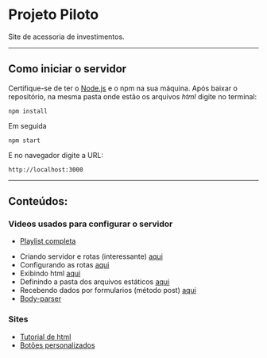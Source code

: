 # Projeto Piloto

 Site de acessoria de investimentos.

---

## Como iniciar o servidor

Certifique-se de ter o [Node.js](https://nodejs.org/en/download/) e o npm na sua máquina.
Após baixar o repositório, na mesma pasta onde estão os arquivos _html_ digite no terminal:

	npm install

Em seguida

	npm start

E no navegador digite a URL:

	http://localhost:3000

---
## Conteúdos:

### Videos usados para configurar o servidor
 * [Playlist completa](https://www.youtube.com/watch?v=LLqq6FemMNQ&list=PLJ_KhUnlXUPtbtLwaxxUxHqvcNQndmI4B)

 - Criando servidor e rotas (interessante) [aqui](https://www.youtube.com/watch?v=4sa5Ojk727c)
 - Configurando as rotas [aqui](https://www.youtube.com/watch?v=UMI7kFwmAHo&list=PLJ_KhUnlXUPtbtLwaxxUxHqvcNQndmI4B&index=7)
 - Exibindo html [aqui](https://www.youtube.com/watch?v=UkwLcuzJRDQ&list=PLJ_KhUnlXUPtbtLwaxxUxHqvcNQndmI4B&index=10)
  - Definindo a pasta dos arquivos estáticos [aqui](https://www.youtube.com/watch?v=dghtXs5j__Q&list=PLJ_KhUnlXUPtbtLwaxxUxHqvcNQndmI4B&index=33)
  - Recebendo dados por formularios (método post) [aqui](https://www.youtube.com/watch?v=LwvZeRj7CdQ&list=PLJ_KhUnlXUPtbtLwaxxUxHqvcNQndmI4B&index=21)
  - [Body-parser](https://www.youtube.com/watch?v=P1OI_EKyl6U&list=PLJ_KhUnlXUPtbtLwaxxUxHqvcNQndmI4B&index=22)
 
### Sites

  - [Tutorial de html](https://www.w3schools.com/html/default.asp)
  - [Botões personalizados](https://cssbuttons.io/)